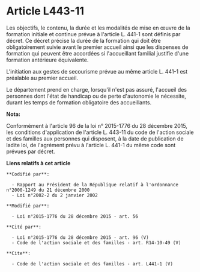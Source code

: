 # Article L443-11

Les objectifs, le contenu, la durée et les modalités de mise en œuvre de la formation initiale et continue prévue à l'article
L. 441-1 sont définis par décret. Ce décret précise la durée de la formation qui doit être obligatoirement suivie avant le
premier accueil ainsi que les dispenses de formation qui peuvent être accordées si l'accueillant familial justifie d'une
formation antérieure équivalente. 

L'initiation aux gestes de secourisme prévue au même article L. 441-1 est préalable au premier accueil. 

Le département prend en charge, lorsqu'il n'est pas assuré, l'accueil des personnes dont l'état de handicap ou de perte
d'autonomie le nécessite, durant les temps de formation obligatoire des accueillants.

**Nota:**

Conformément à l'article 96 de la loi n° 2015-1776 du 28 décembre 2015, les conditions d'application de l'article L. 443-11
du code de l'action sociale et des familles aux personnes qui disposent, à la date de publication de ladite loi, de
l'agrément prévu à l'article L. 441-1 du même code sont prévues par décret.

**Liens relatifs à cet article**

	**Codifié par**:

	  - Rapport au Président de la République relatif à l'ordonnance n°2000-1249 du 21 décembre 2000
	  - Loi n°2002-2 du 2 janvier 2002

	**Modifié par**:

	  - Loi n°2015-1776 du 28 décembre 2015 - art. 56

	**Cité par**:

	  - Loi n°2015-1776 du 28 décembre 2015 - art. 96 (V)
	  - Code de l'action sociale et des familles - art. R14-10-49 (V)

	**Cite**:

	  - Code de l'action sociale et des familles - art. L441-1 (V)
